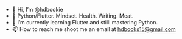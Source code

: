 - 👋 Hi, I’m @hdbookie
- 👀 Python/Flutter. Mindset. Health. Writing. Meat.
- 💞️ I’m currently learning Flutter and stilll mastering Python.
- 📫 How to reach me shoot me an email at hdbooks15@gmail.com

<!---
hdbookie/hdbookie is a ✨ special ✨ repository because its `README.md` (this file) appears on your GitHub profile.
You can click the Preview link to take a look at your changes.
--->
